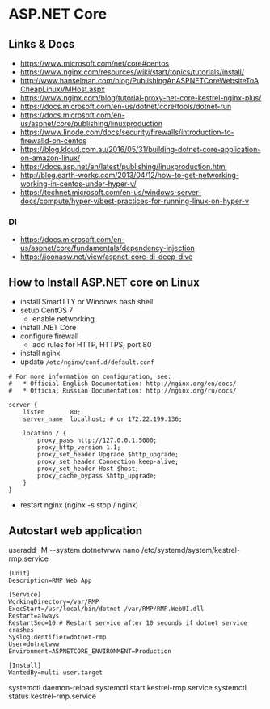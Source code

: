 # ASP.NET Core

## Links & Docs

* https://www.microsoft.com/net/core#centos
* https://www.nginx.com/resources/wiki/start/topics/tutorials/install/
* http://www.hanselman.com/blog/PublishingAnASPNETCoreWebsiteToACheapLinuxVMHost.aspx
* https://www.nginx.com/blog/tutorial-proxy-net-core-kestrel-nginx-plus/
* https://docs.microsoft.com/en-us/dotnet/core/tools/dotnet-run
* https://docs.microsoft.com/en-us/aspnet/core/publishing/linuxproduction
* https://www.linode.com/docs/security/firewalls/introduction-to-firewalld-on-centos
* https://blog.kloud.com.au/2016/05/31/building-dotnet-core-application-on-amazon-linux/
* https://docs.asp.net/en/latest/publishing/linuxproduction.html
* http://blog.earth-works.com/2013/04/12/how-to-get-networking-working-in-centos-under-hyper-v/
* https://technet.microsoft.com/en-us/windows-server-docs/compute/hyper-v/best-practices-for-running-linux-on-hyper-v

### DI

* https://docs.microsoft.com/en-us/aspnet/core/fundamentals/dependency-injection
* https://joonasw.net/view/aspnet-core-di-deep-dive

## How to Install ASP.NET core on Linux

* install SmartTTY or Windows bash shell
* setup CentOS 7
  * enable networking
* install .NET Core
* configure firewall
  * add rules for HTTP, HTTPS, port 80
* install nginx
* update `/etc/nginx/conf.d/default.conf`
```
# For more information on configuration, see:
#   * Official English Documentation: http://nginx.org/en/docs/
#   * Official Russian Documentation: http://nginx.org/ru/docs/

server {
    listen       80;
    server_name  localhost; # or 172.22.199.136;

    location / {
        proxy_pass http://127.0.0.1:5000;
        proxy_http_version 1.1;
        proxy_set_header Upgrade $http_upgrade;
        proxy_set_header Connection keep-alive;
        proxy_set_header Host $host;
        proxy_cache_bypass $http_upgrade;
    }
}
```
* restart nginx (nginx -s stop / nginx)


## Autostart web application

useradd -M --system dotnetwww
nano /etc/systemd/system/kestrel-rmp.service
```
[Unit]
Description=RMP Web App

[Service]
WorkingDirectory=/var/RMP
ExecStart=/usr/local/bin/dotnet /var/RMP/RMP.WebUI.dll
Restart=always
RestartSec=10 # Restart service after 10 seconds if dotnet service crashes
SyslogIdentifier=dotnet-rmp
User=dotnetwww
Environment=ASPNETCORE_ENVIRONMENT=Production

[Install]
WantedBy=multi-user.target
```

systemctl daemon-reload
systemctl start kestrel-rmp.service
systemctl status kestrel-rmp.service
